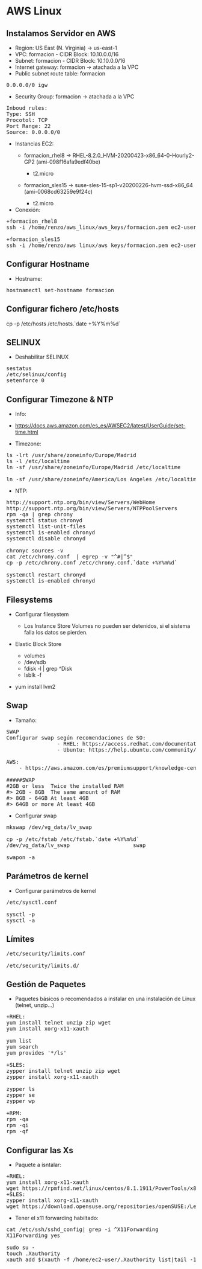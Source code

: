 # AWS Linux

## Instalamos Servidor en AWS
* Region: US East (N. Virginia) -> us-east-1
* VPC: formacion - CIDR Block: 10.10.0.0/16
* Subnet: formacion - CIDR Block: 10.10.0.0/16
* Internet gateway: formacion -> atachada a la VPC
* Public subnet route table: formacion
<pre>
0.0.0.0/0 igw
</pre>
* Security Group: formacion -> atachada a la VPC
<pre>
Inboud rules:
Type: SSH
Procotol: TCP
Port Range: 22
Source: 0.0.0.0/0
</pre>
* Instancias EC2:    
  * formacion_rhel8 -> RHEL-8.2.0_HVM-20200423-x86_64-0-Hourly2-GP2 (ami-098f16afa9edf40be)
    * t2.micro
 
  * formacion_sles15 -> suse-sles-15-sp1-v20200226-hvm-ssd-x86_64 (ami-0068cd63259e9f24c)
    * t2.micro
* Conexión:
<pre>
+formacion_rhel8
ssh -i /home/renzo/aws_linux/aws_keys/formacion.pem ec2-user@ec2_rhel8

+formacion_sles15
ssh -i /home/renzo/aws_linux/aws_keys/formacion.pem ec2-user@ec2_sles15
</pre>

## Configurar Hostname
* Hostname:
<pre>
hostnamectl set-hostname formacion
</pre>

## Configurar fichero /etc/hosts
</pre>
cp -p /etc/hosts /etc/hosts.`date +%Y%m%d`
</pre>

## SELINUX
* Deshabilitar SELINUX
<pre>
sestatus
/etc/selinux/config
setenforce 0
</pre>

## Configurar Timezone & NTP
* Info:
 * https://docs.aws.amazon.com/es_es/AWSEC2/latest/UserGuide/set-time.html

* Timezone:
<pre>
ls -lrt /usr/share/zoneinfo/Europe/Madrid
ls -l /etc/localtime
ln -sf /usr/share/zoneinfo/Europe/Madrid /etc/localtime

ln -sf /usr/share/zoneinfo/America/Los_Angeles /etc/localtime
</pre>

* NTP:
<pre>
http://support.ntp.org/bin/view/Servers/WebHome
http://support.ntp.org/bin/view/Servers/NTPPoolServers
rpm -qa | grep chrony
systemctl status chronyd
systemctl list-unit-files
systemctl is-enabled chronyd
systemctl disable chronyd

chronyc sources -v
cat /etc/chrony.conf  | egrep -v "^#|^$"
cp -p /etc/chrony.conf /etc/chrony.conf.`date +%Y%m%d`

systemctl restart chronyd
systemctl is-enabled chronyd
</pre>

## Filesystems
* Configurar filesystem
  * Los Instance Store Volumes no pueden ser detenidos, si el sistema falla los datos se pierden.

* Elastic Block Store
  * volumes
  * /dev/sdb
  * fdisk -l | grep ^Disk
  * lsblk -f

* yum install lvm2

## Swap
* Tamaño:
<pre>
SWAP
Configurar swap según recomendaciones de SO:
                - RHEL: https://access.redhat.com/documentation/en-us/red_hat_enterprise_linux/7/html/storage_administration_guide/ch-swapspace
                - Ubuntu: https://help.ubuntu.com/community/SwapFaq?_ga=2.73427474.1003327733.1559477591-305631208.1559477591#How_much_swap_do_I_need.3F

AWS:
    - https://aws.amazon.com/es/premiumsupport/knowledge-center/ec2-memory-partition-hard-drive/

#####SWAP
#2GB or less  Twice the installed RAM
#> 2GB - 8GB  The same amount of RAM
#> 8GB - 64GB At least 4GB
#> 64GB or more At least 4GB
</pre>

* Configurar swap
<pre>
mkswap /dev/vg_data/lv_swap

cp -p /etc/fstab /etc/fstab.`date +%Y%m%d`
/dev/vg_data/lv_swap                    swap                    swap      defaults        0 0

swapon -a
</pre>

## Parámetros de kernel
* Configurar parámetros de kernel
<pre>
/etc/sysctl.conf

sysctl -p
sysctl -a
</pre>

## Límites
<pre>
/etc/security/limits.conf

/etc/security/limits.d/
</pre>

## Gestión de Paquetes
* Paquetes básicos o recomendados a instalar en una instalación de Linux (telnet, unzip…)
<pre>
+RHEL:
yum install telnet unzip zip wget
yum install xorg-x11-xauth

yum list
yum search
yum provides '*/ls'

+SLES:
zypper install telnet unzip zip wget
zypper install xorg-x11-xauth

zypper ls
zypper se
zypper wp

+RPM:
rpm -qa
rpm -qi
rpm -qf
</pre>

## Configurar las Xs
* Paquete a isntalar:
<pre>
+RHEL:
yum install xorg-x11-xauth
wget https://rpmfind.net/linux/centos/8.1.1911/PowerTools/x86_64/os/Packages/xorg-x11-apps-7.7-21.el8.x86_64.rpm
+SLES:
zypper install xorg-x11-xauth
wget https://download.opensuse.org/repositories/openSUSE:/Leap:/15.1/standard/x86_64/xclock-1.0.7-lp151.2.3.x86_64.rpm
</pre>

* Tener el x11 forwarding habiltado:
<pre>
cat /etc/ssh/sshd_config| grep -i ^X11Forwarding
X11Forwarding yes

sudo su -
touch .Xauthority
xauth add $(xauth -f /home/ec2-user/.Xauthority list|tail -1)
</pre>
